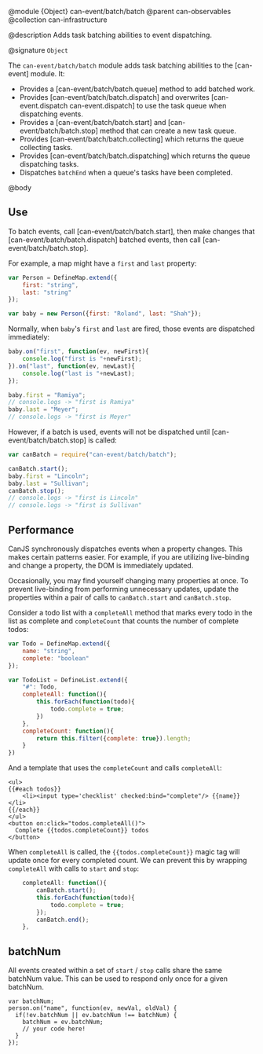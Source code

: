 @module {Object} can-event/batch/batch
@parent can-observables
@collection can-infrastructure

@description Adds task batching abilities to event dispatching.

@signature `Object`

The `can-event/batch/batch` module adds task batching abilities to
the [can-event] module.  It:

 - Provides a [can-event/batch/batch.queue] method to add batched work.
 - Provides [can-event/batch/batch.dispatch] and overwrites [can-event.dispatch can-event.dispatch] to use the task queue when dispatching events.
 - Provides a [can-event/batch/batch.start] and [can-event/batch/batch.stop] method that can create a new task queue.
 - Provides [can-event/batch/batch.collecting] which returns the queue collecting tasks.
 - Provides [can-event/batch/batch.dispatching] which returns the queue dispatching tasks.
 - Dispatches `batchEnd` when a queue's tasks have been completed.

@body

## Use

To batch events, call  [can-event/batch/batch.start], then make changes that
[can-event/batch/batch.dispatch] batched events, then call [can-event/batch/batch.stop].

For example, a map might have a `first` and `last` property:

```js
var Person = DefineMap.extend({
	first: "string",
	last: "string"
});

var baby = new Person({first: "Roland", last: "Shah"});
```

Normally, when `baby`'s `first` and `last` are fired, those events are dispatched immediately:

```js
baby.on("first", function(ev, newFirst){
	console.log("first is "+newFirst);
}).on("last", function(ev, newLast){
	console.log("last is "+newLast);
});

baby.first = "Ramiya";
// console.logs -> "first is Ramiya"
baby.last = "Meyer";
// console.logs -> "first is Meyer"
```

However, if a batch is used, events will not be dispatched until [can-event/batch/batch.stop] is called:

```js
var canBatch = require("can-event/batch/batch");

canBatch.start();
baby.first = "Lincoln";
baby.last = "Sullivan";
canBatch.stop();
// console.logs -> "first is Lincoln"
// console.logs -> "first is Sullivan"
```



## Performance

CanJS synchronously dispatches events when a property changes.
This makes certain patterns easier. For example, if you
are utilizing live-binding and change a property, the DOM is
immediately updated.

Occasionally, you may find yourself changing many properties at once. To
prevent live-binding from performing unnecessary updates,
update the properties within a pair of calls to `canBatch.start` and
`canBatch.stop`.

Consider a todo list with a `completeAll` method that marks every todo in the list as
complete and `completeCount` that counts the number of complete todos:

```js
var Todo = DefineMap.extend({
	name: "string",
	complete: "boolean"
});

var TodoList = DefineList.extend({
	"#": Todo,
	completeAll: function(){
		this.forEach(function(todo){
			todo.complete = true;
		})
	},
	completeCount: function(){
		return this.filter({complete: true}).length;
	}
})
```

And a template that uses the `completeCount` and calls `completeAll`:

```
<ul>
{{#each todos}}
	<li><input type='checklist' checked:bind="complete"/> {{name}}</li>
{{/each}}
</ul>
<button on:click="todos.completeAll()">
  Complete {{todos.completeCount}} todos
</button>
```

When `completeAll` is called, the `{{todos.completeCount}}` magic tag will update
once for every completed count.  We can prevent this by wrapping `completeAll` with calls to
`start` and `stop`:

```js
	completeAll: function(){
		canBatch.start();
		this.forEach(function(todo){
			todo.complete = true;
		});
		canBatch.end();
	},
```


## batchNum

All events created within a set of `start` / `stop` calls share the same
batchNum value. This can be used to respond only once for a given batchNum.

    var batchNum;
    person.on("name", function(ev, newVal, oldVal) {
      if(!ev.batchNum || ev.batchNum !== batchNum) {
        batchNum = ev.batchNum;
        // your code here!
      }
    });
